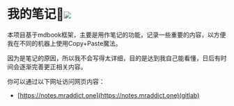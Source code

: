 <h1>我的笔记👻<img src="https://gitlab.com/mraddict/notes/badges/main/pipeline.svg" /></h1>

本项目基于mdbook框架，主要是用作笔记的功能，记录一些重要的内容，以方便我在不同的机器上使用Copy+Paste魔法。

因为是笔记的原因，所以我不会写得太详细，目的是达到我自己能看懂，日后有时间会逐渐完善更正相关内容。

你可以通过以下网址访问网页内容：

- [https://notes.mraddict.one](https://notes.mraddict.one)(gitlab)
